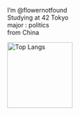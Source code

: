 I’m @flowernotfound</br>
Studying at 42 Tokyo</br>
major : politics</br>
from China

<img alt="Top Langs" height="150px" src="https://github-readme-stats.vercel.app/api/top-langs/?username=flowernotfound&layout=compact&count_private=true&show_icons=true&theme=tokyonight" />


<!---
flowernotfound/flowernotfound is a ✨ special ✨ repository because its `README.md` (this file) appears on your GitHub profile.
You can click the Preview link to take a look at your changes.
--->
